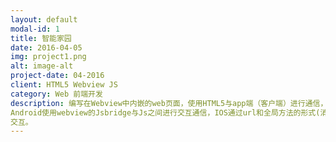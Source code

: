 ```yaml
---
layout: default
modal-id: 1
title: 智能家园
date: 2016-04-05
img: project1.png
alt: image-alt
project-date: 04-2016
client: HTML5 Webview JS 
category: Web 前端开发
description: 编写在Webview中内嵌的web页面，使用HTML5与app端（客户端）进行通信，通过使用Jsbrid与url的方式对app端进行发送消息和获取消息，并且与服务端进行数据交互，从而实现在Webview中现实对智能设备的控制。（eg：控制灯开关，定时开关灯，联动任务等）
Android使用webview的Jsbridge与Js之间进行交互通信，IOS通过url和全局方法的形式(消息发送)进行数据
交互。
---
```

